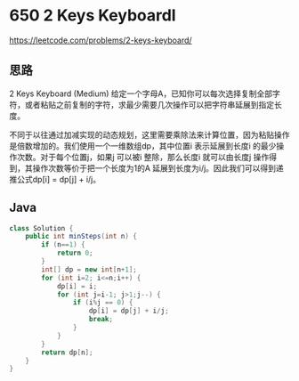 # 650 2 Keys KeyboardI

https://leetcode.com/problems/2-keys-keyboard/

## 思路

2 Keys Keyboard (Medium)  给定一个字母A，已知你可以每次选择复制全部字符，或者粘贴之前复制的字符，求最少需要几次操作可以把字符串延展到指定长度。

不同于以往通过加减实现的动态规划，这里需要乘除法来计算位置，因为粘贴操作是倍数增加的。我们使用一个一维数组dp，其中位置i 表示延展到长度i 的最少操作次数。对于每个位置j，如果j 可以被i 整除，那么长度i 就可以由长度j 操作得到，其操作次数等价于把一个长度为1的A 延展到长度为i/j。因此我们可以得到递推公式dp[i] = dp[j] + i/j。



## Java

```java
class Solution {
    public int minSteps(int n) {
        if (n==1) {
            return 0;
        }
        int[] dp = new int[n+1];
        for (int i=2; i<=n;i++) {
            dp[i] = i;
            for (int j=i-1; j>1;j--) {
                if (i%j == 0) {
                    dp[i] = dp[j] + i/j;
                    break;
                }
            }
        }
        return dp[n];
    }
}
```

